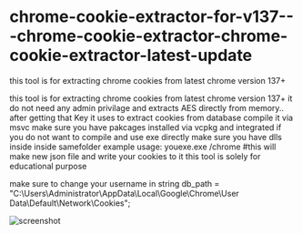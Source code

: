 # chrome-cookie-extractor-for-v137---chrome-cookie-extractor-chrome-cookie-extractor-latest-update
this tool is for extracting chrome cookies from latest chrome version 137+




this tool is for extracting chrome cookies from latest chrome version 137+
it do not need any admin privilage and extracts AES  directly from memory..
after getting that Key it uses to extract cookies from database
compile it via msvc make sure you have pakcages installed via vcpkg and integrated
if you do not want to compile and use exe directly make sure you have dlls inside inside samefolder
example usage:
youexe.exe /chrome #this will make new json file and write your cookies to it
this tool is solely for educational purpose





make sure to change your username in     string db_path = "C:\\Users\\Administrator\\AppData\\Local\\Google\\Chrome\\User Data\\Default\\Network\\Cookies";


![screenshot](https://prnt.sc/vdUFxkwTIg_3) 

